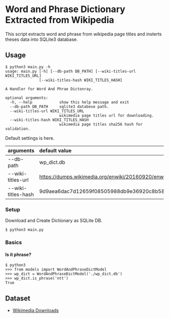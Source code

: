 # Word and Phrase Dictionary Extracted from Wikipedia

This script extracts word and phrase from wikipedia page titles and insterts theses data into SQLite3 database. 

## Usage
```
$ python3 main.py -h
usage: main.py [-h] [--db-path DB_PATH] [--wiki-titles-url WIKI_TITLES_URL]
               [--wiki-titles-hash WIKI_TITLES_HASH]

A Handler for Word And Phrae Dictonray.

optional arguments:
  -h, --help            show this help message and exit
  --db-path DB_PATH     sqlite3 databese path.
  --wiki-titles-url WIKI_TITLES_URL
                        wikimedia page titles url for downloading.
  --wiki-titles-hash WIKI_TITLES_HASH
                        wikimedia page titles sha256 hash for validation.
```

Default settings is here.

| arguments | default value |
|:--|:--|
| --db-path | wp_dict.db |
| --wiki-titles-url | https://dumps.wikimedia.org/enwiki/20160920/enwiki-20160920-all-titles.gz |
| --wiki-titles-hash | 9d9aea6dac7d12659f08505988db9e36920c8b58cd6468b2ccf5e0605d96de5d |

### Setup

Download and Create Dictionary as SQLite DB.
```
$ python3 main.py
```

### Basics

#### Is it phrase?
```
$ python3
>>> from models import WordAndPhraseDictModel
>>> wp_dict = WordAndPhraseDictModel('./wp_dict.db')
>>> wp_dict.is_phrase('ntt')
True
```

## Dataset
- [Wikimedia Downloads](https://dumps.wikimedia.org/)
